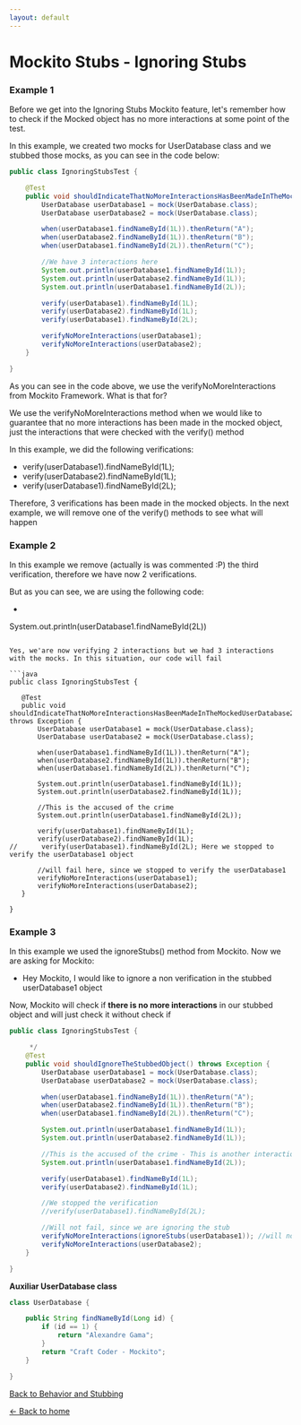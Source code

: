 ```yaml
---
layout: default
---
```


# Mockito Stubs - Ignoring Stubs

### Example 1

Before we get into the Ignoring Stubs Mockito feature, let's remember how to check if the Mocked object has no more interactions at some point of the test.

In this example, we created two mocks for UserDatabase class and we stubbed those mocks, as you can see in the code below:

```java
public class IgnoringStubsTest {

	@Test
	public void shouldIndicateThatNoMoreInteractionsHasBeenMadeInTheMockedUserDatabaseObject() throws Exception {
		UserDatabase userDatabase1 = mock(UserDatabase.class);
		UserDatabase userDatabase2 = mock(UserDatabase.class);

		when(userDatabase1.findNameById(1L)).thenReturn("A");
		when(userDatabase2.findNameById(1L)).thenReturn("B");
		when(userDatabase1.findNameById(2L)).thenReturn("C");

		//We have 3 interactions here
		System.out.println(userDatabase1.findNameById(1L));
		System.out.println(userDatabase2.findNameById(1L));
		System.out.println(userDatabase1.findNameById(2L));

		verify(userDatabase1).findNameById(1L);
		verify(userDatabase2).findNameById(1L);
		verify(userDatabase1).findNameById(2L);

		verifyNoMoreInteractions(userDatabase1);
		verifyNoMoreInteractions(userDatabase2);
	}

}
```

As you can see in the code above, we use the verifyNoMoreInteractions from Mockito Framework. What is that for?

We use the verifyNoMoreInteractions method when we would like to guarantee that no more interactions has been made in the mocked object, just the interactions that were checked with the verify() method

In this example, we did the following verifications:

- verify(userDatabase1).findNameById(1L);
- verify(userDatabase2).findNameById(1L);
- verify(userDatabase1).findNameById(2L);

Therefore, 3 verifications has been made in the mocked objects. In the next example, we will remove one of the verify() methods to see what will happen

### Example 2

In this example we remove (actually is was commented :P) the third verification, therefore we have now 2 verifications.

But as you can see, we are using the following code:

- ```java
System.out.println(userDatabase1.findNameById(2L))
 ```

Yes, we'are now verifying 2 interactions but we had 3 interactions with the mocks. In this situation, our code will fail

```java
public class IgnoringStubsTest {

	@Test
	public void shouldIndicateThatNoMoreInteractionsHasBeenMadeInTheMockedUserDatabase2() throws Exception {
		UserDatabase userDatabase1 = mock(UserDatabase.class);
		UserDatabase userDatabase2 = mock(UserDatabase.class);

		when(userDatabase1.findNameById(1L)).thenReturn("A");
		when(userDatabase2.findNameById(1L)).thenReturn("B");
		when(userDatabase1.findNameById(2L)).thenReturn("C");

		System.out.println(userDatabase1.findNameById(1L));
		System.out.println(userDatabase2.findNameById(1L));

		//This is the accused of the crime
		System.out.println(userDatabase1.findNameById(2L));

		verify(userDatabase1).findNameById(1L);
		verify(userDatabase2).findNameById(1L);
//		verify(userDatabase1).findNameById(2L); Here we stopped to verify the userDatabase1 object

		//will fail here, since we stopped to verify the userDatabase1
		verifyNoMoreInteractions(userDatabase1);
		verifyNoMoreInteractions(userDatabase2);
	}

}
```

### Example 3

In this example we used the ignoreStubs() method from Mockito. Now we are asking for Mockito:

- Hey Mockito, I would like to ignore a non verification in the stubbed userDatabase1 object

Now, Mockito will check if **there is no more interactions** in our stubbed object and will just check it without check if

```java
public class IgnoringStubsTest {

	 */
	@Test
	public void shouldIgnoreTheStubbedObject() throws Exception {
		UserDatabase userDatabase1 = mock(UserDatabase.class);
		UserDatabase userDatabase2 = mock(UserDatabase.class);

		when(userDatabase1.findNameById(1L)).thenReturn("A");
		when(userDatabase2.findNameById(1L)).thenReturn("B");
		when(userDatabase1.findNameById(2L)).thenReturn("C");

		System.out.println(userDatabase1.findNameById(1L));
		System.out.println(userDatabase2.findNameById(1L));

		//This is the accused of the crime - This is another interaction and should be verified by Mockito
		System.out.println(userDatabase1.findNameById(2L));

		verify(userDatabase1).findNameById(1L);
		verify(userDatabase2).findNameById(1L);

		//We stopped the verification
		//verify(userDatabase1).findNameById(2L);

		//Will not fail, since we are ignoring the stub
		verifyNoMoreInteractions(ignoreStubs(userDatabase1)); //will notfail here, since we had 2 interactions with the userDatabase1
		verifyNoMoreInteractions(userDatabase2);
	}

}

```

**Auxiliar UserDatabase class**

```java
class UserDatabase {

	public String findNameById(Long id) {
		if (id == 1) {
			return "Alexandre Gama";
		}
		return "Craft Coder - Mockito";
	}

}
```

[Back to Behavior and Stubbing](mockito-behavior-and-stubbing)

[<- Back to home](/)
